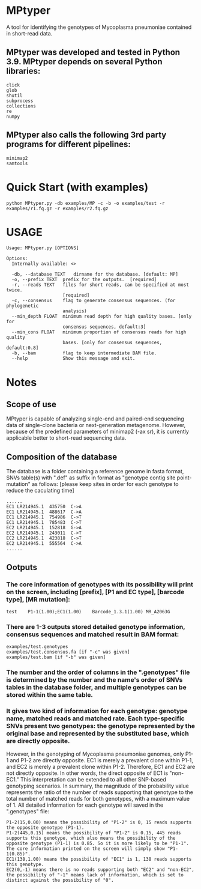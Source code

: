 # MPtyper
A tool for identifying the genotypes of Mycoplasma pneumoniae contained in short-read data.
## MPtyper was developed and tested in Python 3.9. MPtyper depends on several Python libraries:
~~~~~~~~~~~~~~
click
glob
shutil
subprocess
collections
re
numpy
~~~~~~~~~~~~~~
## MPtyper also calls the following 3rd party programs for different pipelines:
~~~~~~~~~~~~~~
minimap2
samtools
~~~~~~~~~~~~~~
# Quick Start (with examples)
~~~~~~~~~~~~~~
python MPtyper.py -db examples/MP -c -b -o examples/test -r examples/r1.fq.gz -r examples/r2.fq.gz
~~~~~~~~~~~~~~
# USAGE
~~~~~~~~~~~~~~
Usage: MPtyper.py [OPTIONS]

Options:
  Internally available: <>

  -db, --database TEXT   dirname for the database. [default: MP]
  -o, --prefix TEXT  prefix for the outputs.  [required]
  -r, --reads TEXT   files for short reads, can be specified at most twice. 
                     [required]
  -c, --consensus    flag to generate consensus sequences. (for phylogenetic
                     analysis)
  --min_depth FLOAT  minimum read depth for high quality bases. [only for
                     consensus sequences, default:3]
  --min_cons FLOAT   minimum proportion of consensus reads for high quality
                     bases. [only for consensus sequences, default:0.8]
  -b, --bam          flag to keep intermediate BAM file.
  --help             Show this message and exit.
~~~~~~~~~~~~~~
# Notes
## Scope of use
MPtyper is capable of analyzing single-end and paired-end sequencing data of single-clone bacteria or next-generation metagenome. However, because of the predefined parameters of minimap2 (-ax sr), it is currently applicable better to short-read sequencing data.
## Composition of the database
The database is a folder containing a reference genome in fasta format, SNVs table(s) with ".def" as suffix in format as "genotype  contig  site  point-mutation" as follows: [please keep sites in order for each genotype to reduce the caculating time]
~~~~~~~~~~~~~~
......
EC1	LR214945.1	435750	C->A
EC1	LR214945.1	488617	C->A
EC1	LR214945.1	754986	C->T
EC1	LR214945.1	785483	C->T
EC2	LR214945.1	152818	G->A
EC2	LR214945.1	243011	C->T
EC2	LR214945.1	423818	C->T
EC2	LR214945.1	555564	C->A
......
~~~~~~~~~~~~~~
## Ootputs
### The core information of genotypes with its possibility will print on the screen, including [prefix], [P1 and EC type], [barcode type], [MR mutation]:
~~~~~~~~~~~~~~
test	P1-1(1.00);EC1(1.00)	Barcode_1.3.1(1.00)	MR_A2063G
~~~~~~~~~~~~~~
### There are 1-3 outputs stored detailed genotype information, consensus sequences and matched result in BAM format:
~~~~~~~~~~~~~~
examples/test.genotypes
examples/test.consensus.fa [if "-c" was given]
examples/test.bam [if "-b" was given]
~~~~~~~~~~~~~~
### The number and the order of columns in the ".genotypes" file is determined by the number and the name's order of SNVs tables in the database folder, and multiple genotypes can be stored within the same table.
### It gives two kind of information for each genotype: genotype name, matched reads and matched rate. Each type-specific SNVs present two genotypes: the genotype represented by the original base and represented by the substituted base, which are directly opposite. 
However, in the genotyping of Mycoplasma pneumoniae genomes, only P1-1 and P1-2 are directly opposite. EC1 is merely a prevalent clone within P1-1, and EC2 is merely a prevalent clone within P1-2. Therefore, EC1 and EC2 are not directly opposite. In other words, the direct opposite of EC1 is "non-EC1." This interpretation can be extended to all other SNP-based genotyping scenarios. 
In summary, the magnitude of the probability value represents the ratio of the number of reads supporting that genotype to the total number of matched reads for both genotypes, with a maximum value of 1. 
All detailed information for each genotype will saved in the ".genotypes" file: 
~~~~~~~~~~~~~~
P1-2(15,0.00) means the possibility of "P1-2" is 0, 15 reads supports the opposite genotype (P1-1).
P1-2(445,0.15) means the possibility of "P1-2" is 0.15, 445 reads supports this genotype, which also means the possibility of the opposite genotype (P1-1) is 0.85. So it is more likely to be "P1-1". The core information printed on the screen will simply show "P1-1(0.85)".
EC1(138,1.00) means the possibility of "EC1" is 1, 138 reads supports this genotype.
EC2(0,-1) means there is no reads supporting both "EC2" and "non-EC2", the possibility of "-1" means lack of information, which is set to distinct against the possibility of "0".
~~~~~~~~~~~~~~


